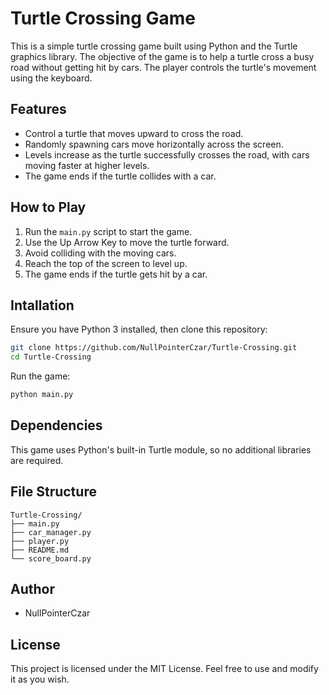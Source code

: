 # Turtle Crossing Game

This is a simple turtle crossing game built using Python and the Turtle graphics library. The objective of the game is to help a turtle cross a busy road without getting hit by cars. The player controls the turtle's movement using the keyboard.

## Features

- Control a turtle that moves upward to cross the road.
- Randomly spawning cars move horizontally across the screen.
- Levels increase as the turtle successfully crosses the road, with cars moving faster at higher levels.
- The game ends if the turtle collides with a car.

## How to Play

1. Run the `main.py` script to start the game.
2. Use the Up Arrow Key to move the turtle forward.
3. Avoid colliding with the moving cars.
4. Reach the top of the screen to level up. 
5. The game ends if the turtle gets hit by a car.

## Intallation

Ensure you have Python 3 installed, then clone this repository:

```bash
git clone https://github.com/NullPointerCzar/Turtle-Crossing.git
cd Turtle-Crossing
```
Run the game:

```bash
python main.py
```
## Dependencies

This game uses Python's built-in Turtle module, so no additional libraries are required.

## File Structure
```
Turtle-Crossing/
├── main.py
├── car_manager.py
├── player.py
├── README.md
└── score_board.py
```
## Author 

- NullPointerCzar

## License

This project is licensed under the MIT License. Feel free to use and modify it as you wish.